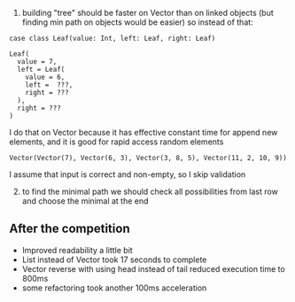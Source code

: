 1. building "tree" should be faster on Vector than on linked objects (but finding min path on objects would be easier) so instead of that:
  
```
case class Leaf(value: Int, left: Leaf, right: Leaf)

Leaf(
  value = 7,
  left = Leaf(
    value = 6,
    left =  ???,
    right = ???
  ),
  right = ???
)
```

I do that on Vector because it has effective constant time for append new elements, and it is good for rapid access random elements

```
Vector(Vector(7), Vector(6, 3), Vector(3, 8, 5), Vector(11, 2, 10, 9))
```

I assume that input is correct and non-empty, so I skip validation

2. to find the minimal path we should check all possibilities from last row and choose the minimal at the end

## After the competition
- Improved readability a little bit
- List instead of Vector took 17 seconds to complete
- Vector reverse with using head instead of tail reduced execution time to 800ms
- some refactoring took another 100ms acceleration